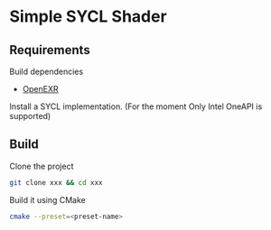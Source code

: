 # Simple SYCL Shader

## Requirements

Build dependencies

- [OpenEXR](https://github.com/AcademySoftwareFoundation/openexr)

Install a SYCL implementation. (For the moment Only Intel OneAPI is supported)

## Build

Clone the project

```bash
git clone xxx && cd xxx
```

Build it using CMake

```bash
cmake --preset=<preset-name>
```
